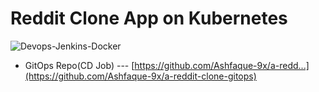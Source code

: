 # Reddit Clone App on Kubernetes

![Devops-Jenkins-Docker](https://github.com/hieunguyen0202/a-reddit-clone/assets/98166568/59fc2e82-0b66-4a85-bd90-32ca1ac36a31)

- GitOps Repo(CD Job) --- [https://github.com/Ashfaque-9x/a-redd...](https://github.com/Ashfaque-9x/a-reddit-clone-gitops)

